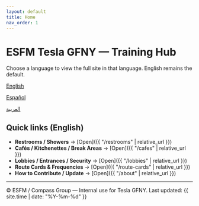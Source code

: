 ```yaml
---
layout: default
title: Home
nav_order: 1
---
```


# ESFM Tesla GFNY — Training Hub

Choose a language to view the full site in that language. English remains the default.

<div>
  <p><a class="btn btn-primary" href="{{ "/" | relative_url }}">English</a></p>
  <p><a class="btn" href="{{ "/es/" | relative_url }}">Español</a></p>
  <p><a class="btn" href="{{ "/ar/" | relative_url }}">العربية</a></p>
</div>

## Quick links (English)
- **Restrooms / Showers** → [Open]({{ "/restrooms" | relative_url }})
- **Cafés / Kitchenettes / Break Areas** → [Open]({{ "/cafes" | relative_url }})
- **Lobbies / Entrances / Security** → [Open]({{ "/lobbies" | relative_url }})
- **Route Cards & Frequencies** → [Open]({{ "/route-cards" | relative_url }})
- **How to Contribute / Update** → [Open]({{ "/about" | relative_url }})

<hr/>

<p class="text-small text-grey-dk-000 mt-4 mb-0">
  © ESFM / Compass Group — Internal use for Tesla GFNY.
  Last updated: {{ site.time | date: "%Y-%m-%d" }}
</p>
